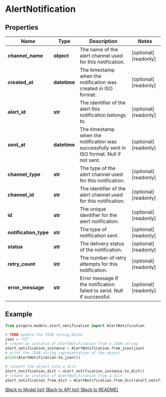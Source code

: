 # AlertNotification


## Properties

Name | Type | Description | Notes
------------ | ------------- | ------------- | -------------
**channel_name** | **object** | The name of the alert channel used for this notification. | [optional] [readonly] 
**created_at** | **datetime** | The timestamp when the notification was created in ISO format. | [optional] [readonly] 
**alert_id** | **str** | The identifier of the alert this notification belongs to. | [optional] [readonly] 
**sent_at** | **datetime** | The timestamp when the notification was successfully sent in ISO format. Null if not sent. | [optional] [readonly] 
**channel_type** | **str** | The type of the alert channel used for this notification. | [optional] [readonly] 
**channel_id** | **str** | The identifier of the alert channel used for this notification. | [optional] [readonly] 
**id** | **str** | The unique identifier for the alert notification. | [optional] [readonly] 
**notification_type** | **str** | The type of notification sent. | [optional] [readonly] 
**status** | **str** | The delivery status of the notification. | [optional] [readonly] 
**retry_count** | **int** | The number of retry attempts for this notification. | [optional] [readonly] 
**error_message** | **str** | Error message if the notification failed to send. Null if successful. | [optional] [readonly] 

## Example

```python
from pingera.models.alert_notification import AlertNotification

# TODO update the JSON string below
json = "{}"
# create an instance of AlertNotification from a JSON string
alert_notification_instance = AlertNotification.from_json(json)
# print the JSON string representation of the object
print(AlertNotification.to_json())

# convert the object into a dict
alert_notification_dict = alert_notification_instance.to_dict()
# create an instance of AlertNotification from a dict
alert_notification_from_dict = AlertNotification.from_dict(alert_notification_dict)
```
[[Back to Model list]](../README.md#documentation-for-models) [[Back to API list]](../README.md#documentation-for-api-endpoints) [[Back to README]](../README.md)


